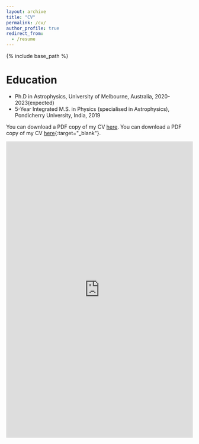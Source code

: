 ```yaml
---
layout: archive
title: "CV"
permalink: /cv/
author_profile: true
redirect_from:
  - /resume
---
```


{% include base_path %}

Education
======
* Ph.D in Astrophysics, University of Melbourne, Australia, 2020-2023(expected)
* 5-Year Integrated M.S. in Physics (specialised in Astrophysics), Pondicherry University, India, 2019

You can download a PDF copy of my CV [here](https://www.dropbox.com/scl/fi/4yekbmfot9ycls2t3wac1/Balu_Sreedhar_CV.pdf?rlkey=mpdo16cvu813xjhrqfbnxfna0&dl=1).
You can download a PDF copy of my CV [here](https://www.dropbox.com/scl/fi/4yekbmfot9ycls2t3wac1/Balu_Sreedhar_CV.pdf?rlkey=mpdo16cvu813xjhrqfbnxfna0&dl=0){:target="_blank"}.

<iframe src="https://www.dropbox.com/scl/fi/4yekbmfot9ycls2t3wac1/Balu_Sreedhar_CV.pdf?rlkey=mpdo16cvu813xjhrqfbnxfna0&dl=0" width="100%" height="800" frameborder="no" border="0" marginwidth="0" marginheight="0"></iframe>


